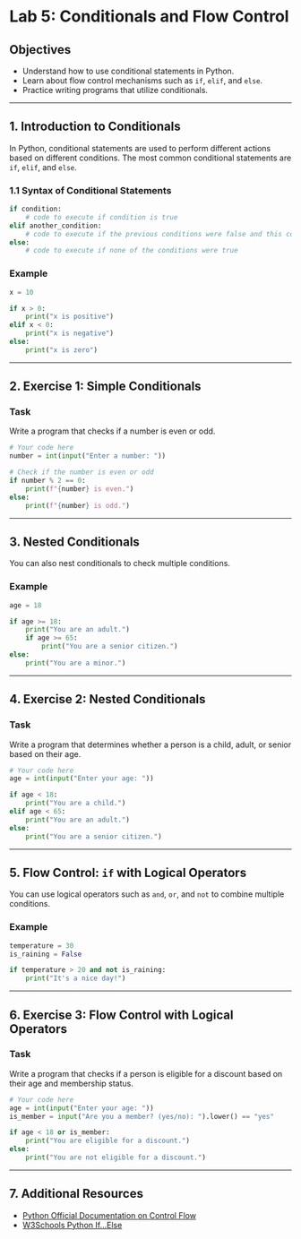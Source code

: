 # Lab 5: Conditionals and Flow Control

## Objectives
- Understand how to use conditional statements in Python.
- Learn about flow control mechanisms such as `if`, `elif`, and `else`.
- Practice writing programs that utilize conditionals.

---

## 1. Introduction to Conditionals

In Python, conditional statements are used to perform different actions based on different conditions. The most common conditional statements are `if`, `elif`, and `else`.

### 1.1 Syntax of Conditional Statements

```python
if condition:
    # code to execute if condition is true
elif another_condition:
    # code to execute if the previous conditions were false and this condition is true
else:
    # code to execute if none of the conditions were true
```

### Example
```python
x = 10

if x > 0:
    print("x is positive")
elif x < 0:
    print("x is negative")
else:
    print("x is zero")
```

---

## 2. Exercise 1: Simple Conditionals

### Task
Write a program that checks if a number is even or odd.

```python
# Your code here
number = int(input("Enter a number: "))

# Check if the number is even or odd
if number % 2 == 0:
    print(f"{number} is even.")
else:
    print(f"{number} is odd.")
```

---

## 3. Nested Conditionals

You can also nest conditionals to check multiple conditions.

### Example
```python
age = 18

if age >= 18:
    print("You are an adult.")
    if age >= 65:
        print("You are a senior citizen.")
else:
    print("You are a minor.")
```

---

## 4. Exercise 2: Nested Conditionals

### Task
Write a program that determines whether a person is a child, adult, or senior based on their age.

```python
# Your code here
age = int(input("Enter your age: "))

if age < 18:
    print("You are a child.")
elif age < 65:
    print("You are an adult.")
else:
    print("You are a senior citizen.")
```

---

## 5. Flow Control: `if` with Logical Operators

You can use logical operators such as `and`, `or`, and `not` to combine multiple conditions.

### Example
```python
temperature = 30
is_raining = False

if temperature > 20 and not is_raining:
    print("It's a nice day!")
```

---

## 6. Exercise 3: Flow Control with Logical Operators

### Task
Write a program that checks if a person is eligible for a discount based on their age and membership status.

```python
# Your code here
age = int(input("Enter your age: "))
is_member = input("Are you a member? (yes/no): ").lower() == "yes"

if age < 18 or is_member:
    print("You are eligible for a discount.")
else:
    print("You are not eligible for a discount.")
```

---

## 7. Additional Resources

- [Python Official Documentation on Control Flow](https://docs.python.org/3/tutorial/controlflow.html)
- [W3Schools Python If...Else](https://www.w3schools.com/python/python_conditions.asp)
